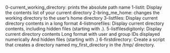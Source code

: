 0-current_working_directory: prints the absolute path name
1-listit: Display the contents list of your current directory
2-bring_me_home:  changes the working directory to the user’s home directory
3-listfiles: Display current directory contents in a long format
4-listmorefiles: Display current directory contents, including hidden files (starting with .).
5-listfilesdigitonly: Display current directory contents
Long format
with user and group IDs displayed numerically
And hidden files (starting with .)
6-firstdirectory: Create a script that creates a directory named my_first_directory in the /tmp/ directory.

